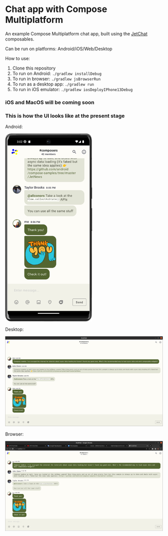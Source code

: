 # Chat app with Compose Multiplatform

An example Compose Multiplatform chat app, built using the [JetChat](https://androidexample365.com/a-sample-chat-app-built-with-jetpack-compose/) composables.

Can be run on platforms: Android/iOS/Web/Desktop

How to use:
1. Clone this repository
2. To run on Android: `./gradlew installDebug`
3. To run in browser: `./gradlew jsBrowserRun`
4. To run as a desktop app: `./gradlew run`
5. To run in iOS emulator: `./gradlew iosDeployIPhone13Debug`

### iOS and MacOS will be coming soon

### This is how the UI looks like at the present stage

Android:

<img src="https://raw.githubusercontent.com/gleb-skobinsky/studchat/master/screenshots/android.png" alt="Android" height="600">

Desktop: 

![Desktop](https://raw.githubusercontent.com/gleb-skobinsky/studchat/master/screenshots/desktop.png)

Browser:

![Browser](https://raw.githubusercontent.com/gleb-skobinsky/studchat/master/screenshots/web.png)

